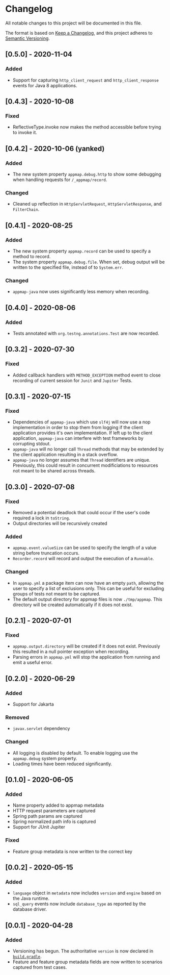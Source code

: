 # Changelog
All notable changes to this project will be documented in this file.

The format is based on [Keep a Changelog](https://keepachangelog.com/en/1.0.0/),
and this project adheres to [Semantic Versioning](https://semver.org/spec/v2.0.0.html).
## [0.5.0] - 2020-11-04
### Added
- Support for capturing `http_client_request` and `http_client_response` events for Java 8
  applications.
  
## [0.4.3] - 2020-10-08
### Fixed
- ReflectiveType.invoke now makes the method accessible before trying to invoke it.

## [0.4.2] - 2020-10-06 (yanked)
### Added
- The new system property `appmap.debug.http` to show some debugging when handling
  requests for `/_appmap/record`.
  
### Changed
- Cleaned up reflection in `HttpServletRequest`, `HttpServletResponse`, and `FilterChain`.
  
## [0.4.1] - 2020-08-25
### Added
- The new system property `appmap.record` can be used to specify a method to record.
- The system property `appmap.debug.file`. When set, debug output will be written to the
  specified file, instead of to `System.err`.
  
### Changed
- `appmap-java` now uses significantly less memory when recording.

## [0.4.0] - 2020-08-06
### Added
- Tests annotated with `org.testng.annotations.Test` are now recorded.

## [0.3.2] - 2020-07-30
### Fixed
- Added callback handlers with `METHOD_EXCEPTION` method event to close recording of current session
 for `Junit` and `Jupiter` Tests.
  
## [0.3.1] - 2020-07-15
### Fixed
- Dependencies of `appmap-java` which use `slf4j` will now use a nop implementation in order
  to stop them from logging if the client application provides it's own implementation. If left
  up to the client application, `appmap-java` can interfere with test frameworks by corrupting
  stdout.
- `appmap-java` will no longer call `Thread` methods that may be extended by the client application
  resulting in a stack overflow.
- `appmap-java` no longer assumes that `Thread` identifiers are unique. Previously, this could
  result in concurrent modificiations to resources not meant to be shared across threads.

## [0.3.0] - 2020-07-08
### Fixed
- Removed a potential deadlock that could occur if the user's code required a lock in `toString`.
- Output directories will be recursively created

### Added
- `appmap.event.valueSize` can be used to specify the length of a value string before truncation
  occurs.
- `Recorder.record` will record and output the execution of a `Runnable`.

### Changed
- In `appmap.yml` a package item can now have an empty `path`, allowing the user to specify
  a list of exclusions only. This can be useful for excluding groups of tests not meant to
  be captured.
- The default output directory for appmap files is now `./tmp/appmap`. This directory will be
  created automatically if it does not exist.

## [0.2.1] - 2020-07-01
### Fixed
- `appmap.output.directory` will be created if it does not exist. Previously this resulted in a
  null pointer exception when recording.
- Parsing errors in `appmap.yml` will stop the application from running and emit a useful error.

## [0.2.0] - 2020-06-29
### Added
- Support for Jakarta

### Removed
- `javax.servlet` dependency

### Changed
- All logging is disabled by default. To enable logging use the `appmap.debug` system property.
- Loading times have been reduced significantly.

## [0.1.0] - 2020-06-05
### Added
- Name property added to appmap metadata
- HTTP request parameters are captured
- Spring path params are captured
- Spring normalized path info is captured
- Support for JUnit Jupiter

### Fixed
- Feature group metadata is now written to the correct key

## [0.0.2] - 2020-05-15
### Added
- `language` object in `metadata` now includes `version` and `engine` based on
  the Java runtime.
- `sql_query` events now include `database_type` as reported by the database
  driver.

## [0.0.1] - 2020-04-28
### Added
- Versioning has begun. The authoritative `version` is now declared in
  [`build.gradle`](build.gradle).
- Feature and feature group metadata fields are now written to scenarios
  captured from test cases.
